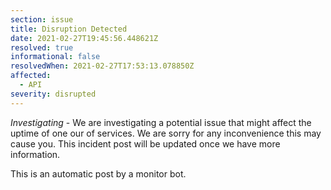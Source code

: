 ```yaml
---
section: issue
title: Disruption Detected
date: 2021-02-27T19:45:56.448621Z
resolved: true
informational: false
resolvedWhen: 2021-02-27T17:53:13.078850Z
affected:
  - API
severity: disrupted
---
```

*Investigating* - We are investigating a potential issue that might affect the uptime of one our of services. We are sorry for any inconvenience this may cause you. This incident post will be updated once we have more information.

This is an automatic post by a monitor bot.
        